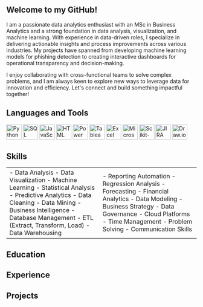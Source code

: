 ## Welcome to my GitHub!

I am a passionate data analytics enthusiast with an MSc in Business Analytics and a strong foundation in data analysis, visualization, and machine learning. With experience in data-driven roles, I specialize in delivering actionable insights and process improvements across various industries. My projects have spanned from developing machine learning models for phishing detection to creating interactive dashboards for operational transparency and decision-making.

I enjoy collaborating with cross-functional teams to solve complex problems, and I am always keen to explore new ways to leverage data for innovation and efficiency. Let's connect and build something impactful together!

## Languages and Tools

<p align="left">
  <img src="https://raw.githubusercontent.com/your-username/your-repository/main/icons/python.png" alt="Python" width="40" height="40"/>
  <img src="https://raw.githubusercontent.com/your-username/your-repository/main/icons/sql.png" alt="SQL" width="40" height="40"/>
  <img src="https://raw.githubusercontent.com/your-username/your-repository/main/icons/javascript.png" alt="JavaScript" width="40" height="40"/>
  <img src="https://raw.githubusercontent.com/your-username/your-repository/main/icons/html.png" alt="HTML" width="40" height="40"/>
  <img src="https://raw.githubusercontent.com/your-username/your-repository/main/icons/powerbi.png" alt="Power BI" width="40" height="40"/>
  <img src="https://raw.githubusercontent.com/your-username/your-repository/main/icons/tableau.png" alt="Tableau" width="40" height="40"/>
  <img src="https://raw.githubusercontent.com/your-username/your-repository/main/icons/excel.png" alt="Excel" width="40" height="40"/>
  <img src="https://raw.githubusercontent.com/your-username/your-repository/main/icons/azure.png" alt="Microsoft Azure" width="40" height="40"/>
  <img src="https://raw.githubusercontent.com/your-username/your-repository/main/icons/scikit.png" alt="Scikit-learn" width="40" height="40"/>
  <img src="https://raw.githubusercontent.com/your-username/your-repository/main/icons/jira.png" alt="JIRA" width="40" height="40"/>
  <img src="https://raw.githubusercontent.com/your-username/your-repository/main/icons/drawio.png" alt="Draw.io" width="40" height="40"/>
</p>

## Skills

<table>
  <tr>
    <td>
- Data Analysis
- Data Visualization
- Machine Learning
- Statistical Analysis
- Predictive Analytics
- Data Cleaning
- Data Mining
- Business Intelligence
- Database Management
- ETL (Extract, Transform, Load)
- Data Warehousing
</td>
    <td>
- Reporting Automation
- Regression Analysis
- Forecasting
- Financial Analytics
- Data Modeling
- Business Strategy
- Data Governance
- Cloud Platforms
- Time Management
- Problem Solving
- Communication Skills
</td>
  </tr>
</table>

## Education

## Experience

## Projects
